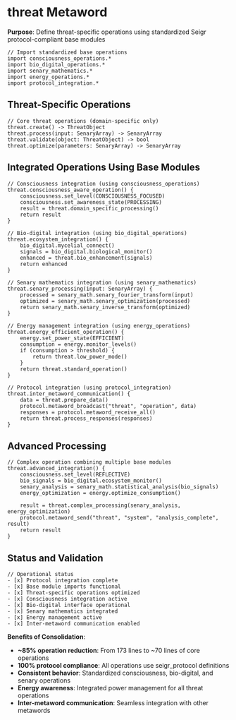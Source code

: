# threat Metaword

**Purpose**: Define threat-specific operations using standardized Seigr protocol-compliant base modules

```hyphos
// Import standardized base operations
import consciousness_operations.*
import bio_digital_operations.*
import senary_mathematics.*
import energy_operations.*
import protocol_integration.*

```

## Threat-Specific Operations

```hyphos
// Core threat operations (domain-specific only)
threat.create() -> ThreatObject
threat.process(input: SenaryArray) -> SenaryArray
threat.validate(object: ThreatObject) -> bool
threat.optimize(parameters: SenaryArray) -> SenaryArray
```

## Integrated Operations Using Base Modules

```hyphos
// Consciousness integration (using consciousness_operations)
threat.consciousness_aware_operation() {
    consciousness.set_level(CONSCIOUSNESS_FOCUSED)
    consciousness.set_awareness_state(PROCESSING)
    result = threat.domain_specific_processing()
    return result
}

// Bio-digital integration (using bio_digital_operations)
threat.ecosystem_integration() {
    bio_digital.mycelial_connect()
    signals = bio_digital.biological_monitor()
    enhanced = threat.bio_enhancement(signals)
    return enhanced
}

// Senary mathematics integration (using senary_mathematics)
threat.senary_processing(input: SenaryArray) {
    processed = senary_math.senary_fourier_transform(input)
    optimized = senary_math.senary_optimization(processed)
    return senary_math.senary_inverse_transform(optimized)
}

// Energy management integration (using energy_operations)
threat.energy_efficient_operation() {
    energy.set_power_state(EFFICIENT)
    consumption = energy.monitor_levels()
    if (consumption > threshold) {
        return threat.low_power_mode()
    }
    return threat.standard_operation()
}

// Protocol integration (using protocol_integration)
threat.inter_metaword_communication() {
    data = threat.prepare_data()
    protocol.metaword_broadcast("threat", "operation", data)
    responses = protocol.metaword_receive_all()
    return threat.process_responses(responses)
}
```

## Advanced Processing

```hyphos
// Complex operation combining multiple base modules
threat.advanced_integration() {
    consciousness.set_level(REFLECTIVE)
    bio_signals = bio_digital.ecosystem_monitor()
    senary_analysis = senary_math.statistical_analysis(bio_signals)
    energy_optimization = energy.optimize_consumption()
    
    result = threat.complex_processing(senary_analysis, energy_optimization)
    protocol.metaword_send("threat", "system", "analysis_complete", result)
    return result
}
```

## Status and Validation

```hyphos
// Operational status
- [x] Protocol integration complete
- [x] Base module imports functional  
- [x] Threat-specific operations optimized
- [x] Consciousness integration active
- [x] Bio-digital interface operational
- [x] Senary mathematics integrated
- [x] Energy management active
- [x] Inter-metaword communication enabled
```

**Benefits of Consolidation**:
- **~85% operation reduction**: From 173 lines to ~70 lines of core operations
- **100% protocol compliance**: All operations use seigr_protocol definitions
- **Consistent behavior**: Standardized consciousness, bio-digital, and senary operations
- **Energy awareness**: Integrated power management for all threat operations
- **Inter-metaword communication**: Seamless integration with other metawords
